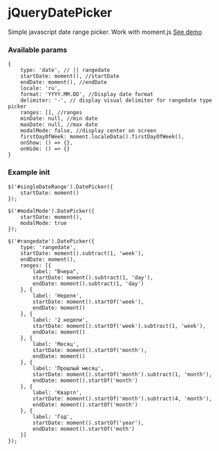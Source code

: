 # jQueryDatePicker
Simple javascript date range picker. Work with moment.js
[See demo](http://webislife.ru/daterangepicker)
### Available params
    {
        type: 'date', // || rangedate
        startDate: moment(), //startDate
        endDate: moment(), //endDate
        locale: 'ru',
        format: 'YYYY.MM.DD', //Display date format
        delimiter: '-', // display visual delimiter for rangedate type picker
        ranges: [], //ranges
        minDate: null, //min date
        maxDate: null, //max date
        modalMode: false, //display center on screen
        firstDayOfWeek: moment.localeData().firstDayOfWeek(),
        onShow: () => {},
        onHide: () => {}
    }

### Example init

    $('#singleDateRange').DatePicker({
        startDate: moment()
    });
    
    $('#modalMode').DatePicker({
        startDate: moment(),
        modalMode: true
    });

    $('#rangedate').DatePicker({
        type: 'rangedate',
        startDate: moment().subtract(1, 'week'),
        endDate: moment(),
        ranges: [{
            label: "Вчера",
            startDate: moment().subtract(1, 'day'),
            endDate: moment().subtract(1, 'day')
        }, {
            label: 'Неделя',
            startDate: moment().startOf('week'),
            endDate: moment()
        }, {
            label: '2 недели',
            startDate: moment().startOf('week').subtract(1, 'week'),
            endDate: moment()
        }, {
            label: 'Месяц',
            startDate: moment().startOf('month'),
            endDate: moment()
        }, {
            label: 'Прошлый месяц',
            startDate: moment().startOf('month').subtract(1, 'month'),
            endDate: moment().startOf('month')
        }, {
            label: 'Квартл',
            startDate: moment().startOf('month').subtract(4, 'month'),
            endDate: moment().startOf('month')
        }, {
            label: 'Год',
            startDate: moment().startOf('year'),
            endDate: moment().startOf('moth')
        }]
    });
